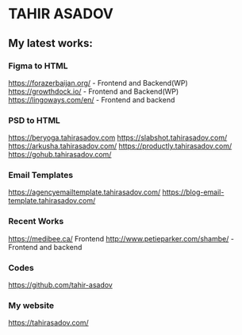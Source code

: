 # TAHIR ASADOV

## My latest works:
### Figma to HTML
  https://forazerbaijan.org/ - Frontend and Backend(WP)
  https://growthdock.io/ - Frontend and Backend(WP)
  https://lingoways.com/en/ - Frontend and backend

### PSD to HTML
  https://beryoga.tahirasadov.com
  https://slabshot.tahirasadov.com/
  https://arkusha.tahirasadov.com/
  https://productly.tahirasadov.com/
  https://gohub.tahirasadov.com/

### Email Templates
  https://agencyemailtemplate.tahirasadov.com/
  https://blog-email-template.tahirasadov.com/

### Recent Works
  https://medibee.ca/ Frontend
  http://www.petieparker.com/shambe/ - Frontend and backend

### Codes
  https://github.com/tahir-asadov

### My website
  https://tahirasadov.com/
